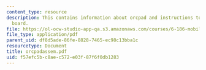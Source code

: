 ```yaml
---
content_type: resource
description: This contains information about orcpad and instructions to complete the
  board.
file: https://ol-ocw-studio-app-qa.s3.amazonaws.com/courses/6-186-mobile-autonomous-systems-laboratory-january-iap-2005/f57efc5bc8aec572e03f87f6f0db1283_orcpadassem.pdf
file_type: application/pdf
parent_uid: df8d5ade-86fe-8828-7465-ec98c13bba1c
resourcetype: Document
title: orcpadassem.pdf
uid: f57efc5b-c8ae-c572-e03f-87f6f0db1283
---
```

